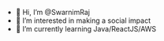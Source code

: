 - 👋 Hi, I’m @SwarnimRaj
- 👀 I’m interested in making a social impact
- 🌱 I’m currently learning Java/ReactJS/AWS

<!---
- 💞️ I’m looking to collaborate on ...
- 📫 How to reach me ...
SwarnimRaj/SwarnimRaj is a ✨ special ✨ repository because its `README.md` (this file) appears on your GitHub profile.
You can click the Preview link to take a look at your changes.
--->
